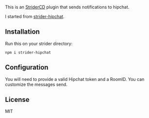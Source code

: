This is an [StriderCD](http://stridercd.com) plugin that sends notifications to hipchat.

I started from [strider-hipchat](https://github.com/logankoester/strider-hipchat).

## Installation

Run this on your strider directory:

	npm i strider-hipchat

## Configuration

You will need to provide a valid Hipchat token and a RoomID. You can customize the messages send.

## License

MIT